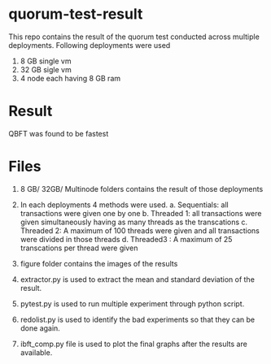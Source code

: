 # quorum-test-result
This repo contains the result of the quorum test conducted across multiple deployments.
Following deployments were used
1. 8 GB single vm
2. 32 GB sigle vm
3. 4 node each having 8 GB ram

# Result
QBFT was found to be fastest

# Files
1. 8 GB/  32GB/ Multinode folders contains the result of those deployments
2. In each deployments 4 methods were used.
  a. Sequentials: all transactions were given one by one
  b. Threaded 1: all transactions were given simultaneously having as many threads as the transcations
  c. Threaded 2: A maximum of 100 threads were given and all transactions were divided in those threads
  d. Threaded3 : A maximum of 25 transcations per thread were given

3. figure folder contains the images of the results
4. extractor.py is used to extract the mean and standard deviation of the result.
5. pytest.py is used to run multiple experiment through python script.
6. redolist.py is used to identify the bad experiments so that they can be done again.
7. ibft_comp.py file is used to plot the final graphs after the results are available.

